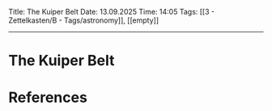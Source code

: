 Title: The Kuiper Belt
Date: 13.09.2025
Time: 14:05
Tags: [[3 - Zettelkasten/B - Tags/astronomy]], [[empty]]

---
# The Kuiper Belt



# References